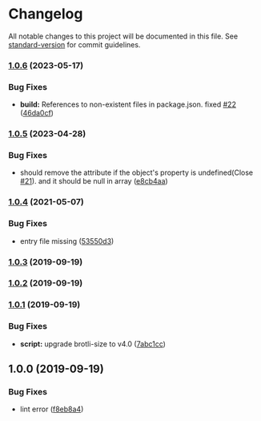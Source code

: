 # Changelog

All notable changes to this project will be documented in this file. See [standard-version](https://github.com/conventional-changelog/standard-version) for commit guidelines.

### [1.0.6](https://github.com/snowyu/json-canonicalize.ts/compare/v1.0.5...v1.0.6) (2023-05-17)


### Bug Fixes

* **build:** References to non-existent files in package.json. fixed [#22](https://github.com/snowyu/json-canonicalize.ts/issues/22) ([46da0cf](https://github.com/snowyu/json-canonicalize.ts/commit/46da0cfa8ddfa725e0c5d4a7415258a0537c6284))

### [1.0.5](https://github.com/snowyu/json-canonicalize.ts/compare/v1.0.4...v1.0.5) (2023-04-28)


### Bug Fixes

* should remove the attribute if the object's property is undefined(Close [#21](https://github.com/snowyu/json-canonicalize.ts/issues/21)). and it should be null in array ([e8cb4aa](https://github.com/snowyu/json-canonicalize.ts/commit/e8cb4aa4d5f77f7b1d4a951ca673822ba79cc806))

### [1.0.4](https://github.com/snowyu/json-canonicalize.ts/compare/v1.0.3...v1.0.4) (2021-05-07)


### Bug Fixes

* entry file missing ([53550d3](https://github.com/snowyu/json-canonicalize.ts/commit/53550d39a3a4aca2d56d25975db8b94d3da5a1ab))

### [1.0.3](https://github.com/snowyu/json-canonicalize/compare/v1.0.2...v1.0.3) (2019-09-19)

### [1.0.2](https://github.com/snowyu/json-canonicalize/compare/v1.0.1...v1.0.2) (2019-09-19)

### [1.0.1](https://github.com/snowyu/json-canonicalize/compare/v1.0.0...v1.0.1) (2019-09-19)

### Bug Fixes

- **script:** upgrade brotli-size to v4.0 ([7abc1cc](https://github.com/snowyu/json-canonicalize/commit/7abc1cc))

## 1.0.0 (2019-09-19)

### Bug Fixes

- lint error ([f8eb8a4](https://github.com/snowyu/json-canonicalize/commit/f8eb8a4))
